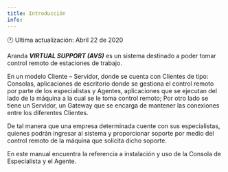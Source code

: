```yaml
---
title: Introducción
info:
---
```

🕐 Ultima actualización: Abril 22 de 2020

Aranda **_VIRTUAL SUPPORT (AVS)_** es un sistema destinado a poder tomar control remoto de estaciones de trabajo.

En un modelo Cliente – Servidor, donde se cuenta con Clientes de tipo: Consolas, aplicaciones de escritorio donde se gestiona el control remoto por parte de los especialistas y Agentes, aplicaciones que se ejecutan del lado de la máquina a la cual se le toma control remoto; Por otro lado se tiene un Servidor, un Gateway que se encarga de mantener las conexiones entre los diferentes Clientes.

De tal manera que una empresa determinada cuente con sus especialistas, quienes podrán ingresar al sistema y proporcionar soporte por medio del control remoto de la máquina que solicita dicho soporte.

En este manual encuentra la referencia a instalación y uso de la Consola de Especialista y el Agente.



